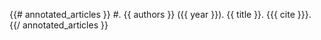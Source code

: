 {{# annotated_articles }}
#. {{ authors }} ({{ year }}). {{ title }}. {{{ cite }}}.  
{{/ annotated_articles }}
